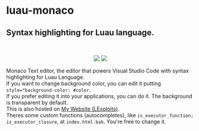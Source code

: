 # luau-monaco
## Syntax highlighting for Luau language.
<br>
<p align="center">
    <img src="https://dcbadge.vercel.app/api/shield/686765279363334205">
    <a href="https://discord.gg/NQY28YSVAb">
        <img src="https://dcbadge.vercel.app/api/server/NQY28YSVAb">
    </a>
</p>

Monaco Text editor, the editor that powers Visual Studio Code with syntax highlighting for Luau Language. <br>
If you want to change background color, you can edit it putting `style="background-color: #color`. <br>
If you prefer editing it into your applications, you can do it. The background is transparent by default. <br>
This is also hosted on [My Website (LExploits)](https://lexploits.netlify.app/extra/monaco/). <br>
Theres some custom functions (autocompletes), like `is_executor_function; is_executor_closure`, at `index.html.bak`. You're free to change it.
